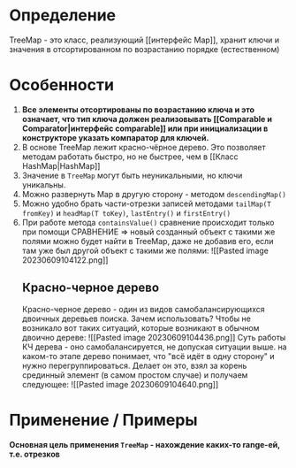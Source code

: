# Определение
TreeMap - это класс, реализующий [[интерфейс Map]], хранит ключи и значения в отсортированном по возрастанию порядке (естественном)
# Особенности
1. **Все элементы отсортированы по возрастанию ключа и это означает, что тип ключа должен реализовывать [[Comparable и Comparator|интерфейс comparable]] или при инициализации в конструкторе указать компаратор для ключей.**
2. В основе TreeMap лежит красно-чёрное дерево. Это позволяет методам работать быстро, но не быстрее, чем в [[Класс HashMap|HashMap]] 
3. Значение в `TreeMap` могут быть неуникальными, но ключи уникальны.
4. Можно развернуть Map в другую сторону - методом `descendingMap()`
5. Можно удобно брать части-отрезки записей методами `tailMap(T fromKey)` и `headMap(T toKey)`, `lastEntry()` и `firstEntry()`
6. При работе метода `containsValue()` сравнение происходит только при помощи СРАВНЕНИЕ => новый созданный объект с такими же полями можно будет найти в TreeMap, даже не добавив его, если там уже был другой объект с такими же полями:
   ![[Pasted image 20230609104122.png]]
   ## Красно-черное дерево
   Красно-черное дерево - один из видов самобалансирующихся двоичных деревьев поиска. 
   Зачем использовать? Чтобы не возникало вот таких ситуаций, которые возникают в обычном двоично дереве:
   ![[Pasted image 20230609104436.png]]
   Суть работы КЧ дерева - оно самобалансируется, не допуская ситуации выше. на каком-то этапе дерево понимает, что "всё идёт в одну сторону" и нужно перегруппироваться. Делает он это, взял за корень срединный элемент (в самом простом случае) и получаем следующее:
   ![[Pasted image 20230609104640.png]]
# Применение / Примеры
**Основная цель применения `TreeMap` - нахождение каких-то range-ей, т.е. отрезков**
